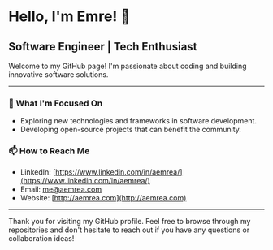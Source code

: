 # Hello, I'm Emre! 👋

## Software Engineer | Tech Enthusiast

Welcome to my GitHub page! I'm passionate about coding and building innovative software solutions. 

---

### 🌱 What I'm Focused On

- Exploring new technologies and frameworks in software development.
- Developing open-source projects that can benefit the community.  


### 📫 How to Reach Me

- LinkedIn: [https://www.linkedin.com/in/aemrea/](https://www.linkedin.com/in/aemrea/)
- Email: [me@aemrea.com](mailto:me@aemrea.com)
- Website: [http://aemrea.com](http://aemrea.com)

---

Thank you for visiting my GitHub profile. Feel free to browse through my repositories and don't hesitate to reach out if you have any questions or collaboration ideas!

